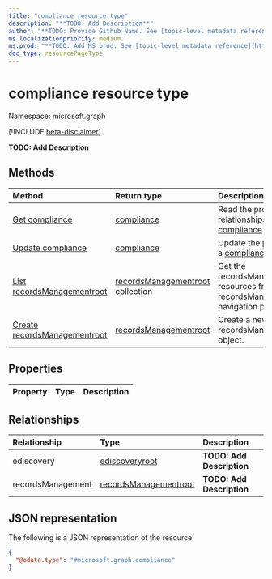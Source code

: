 ```yaml
---
title: "compliance resource type"
description: "**TODO: Add Description**"
author: "**TODO: Provide Github Name. See [topic-level metadata reference](https://msgo.azurewebsites.net/add/document/guidelines/metadata.html#topic-level-metadata)**"
ms.localizationpriority: medium
ms.prod: "**TODO: Add MS prod. See [topic-level metadata reference](https://msgo.azurewebsites.net/add/document/guidelines/metadata.html#topic-level-metadata)**"
doc_type: resourcePageType
---
```


# compliance resource type

Namespace: microsoft.graph

[!INCLUDE [beta-disclaimer](../../includes/beta-disclaimer.md)]

**TODO: Add Description**

## Methods
|Method|Return type|Description|
|:---|:---|:---|
|[Get compliance](../api/compliance-get.md)|[compliance](../resources/compliance.md)|Read the properties and relationships of a [compliance](../resources/compliance.md) object.|
|[Update compliance](../api/compliance-update.md)|[compliance](../resources/compliance.md)|Update the properties of a [compliance](../resources/compliance.md) object.|
|[List recordsManagementroot](../api/compliance-list-recordsmanagement.md)|[recordsManagementroot](../resources/recordsmanagementroot.md) collection|Get the recordsManagementroot resources from the recordsManagement navigation property.|
|[Create recordsManagementroot](../api/compliance-post-recordsmanagement.md)|[recordsManagementroot](../resources/recordsmanagementroot.md)|Create a new recordsManagementroot object.|

## Properties
|Property|Type|Description|
|:---|:---|:---|

## Relationships
|Relationship|Type|Description|
|:---|:---|:---|
|ediscovery|[ediscoveryroot](../resources/ediscoveryroot.md)|**TODO: Add Description**|
|recordsManagement|[recordsManagementroot](../resources/recordsmanagementroot.md)|**TODO: Add Description**|

## JSON representation
The following is a JSON representation of the resource.
<!-- {
  "blockType": "resource",
  "keyProperty": "id",
  "@odata.type": "microsoft.graph.compliance",
  "openType": false
}
-->
``` json
{
  "@odata.type": "#microsoft.graph.compliance"
}
```

